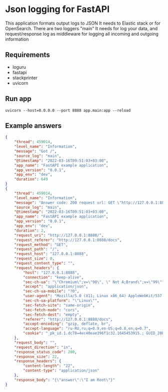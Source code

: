 # Json logging for FastAPI
This application formats output logs to JSON It needs to Elastic stack or for OpenSearch.
There are two loggers "main" It needs for log your data, and request/response log as middleware for logging all incoming and outgoing information

## Requirements
- loguru
- fastapi
- stackprinter
- uvicorn

## Run app
`uvicorn --host=0.0.0.0 --port 8888 app.main:app --reload`

## Example answers
```json
{
    "thread": 459014,
    "level_name": "Information",
    "message": "Got /",
    "source_log": "main",
    "@timestamp": "2022-03-16T09:51:03+03:00",
    "app_name": "FastAPI example application",
    "app_version": "0.0.1",
    "app_env": "dev",
    "duration": 649
}
{
    "thread": 459014,
    "level_name": "Information",
    "message": "Answer code: 200 request url: GET \"http://127.0.0.1:8888/\" duration: 2 ms ",
    "source_log": "main",
    "@timestamp": "2022-03-16T09:51:03+03:00",
    "app_name": "FastAPI example application",
    "app_version": "0.0.1",
    "app_env": "dev",
    "duration": 2,
    "request_uri": "http://127.0.0.1:8888/",
    "request_referer": "http://127.0.0.1:8888/docs",
    "request_method": "GET",
    "request_path": "/",
    "request_host": "127.0.0.1:8888",
    "request_size": 0,
    "request_content_type": "",
    "request_headers": {
        "host": "127.0.0.1:8888",
        "connection": "keep-alive",
        "sec-ch-ua": "\"Chromium\";v=\"98\", \" Not A;Brand\";v=\"99\"",
        "accept": "application/json",
        "sec-ch-ua-mobile": "?0",
        "user-agent": "Mozilla/5.0 (X11; Linux x86_64) AppleWebKit/537.36 (KHTML, like Gecko) Chrome/98.0.4758.121 Safari/537.36",
        "sec-ch-ua-platform": "\"Linux\"",
        "sec-fetch-site": "same-origin",
        "sec-fetch-mode": "cors",
        "sec-fetch-dest": "empty",
        "referer": "http://127.0.0.1:8888/docs",
        "accept-encoding": "gzip, deflate, br",
        "accept-language": "ru-RU,ru;q=0.9,en-US;q=0.8,en;q=0.7",
        "cookie": "_pk_id.1.dc78=4ec40eae396f1c32.1645453915.; GUID_20B40965CCF8B7300FCB1E3B5CB9925FB27970B0_8888=NcjlKqKxMJq9RgiYXEf3; io=fSKn7g-dE_J63nxDAAAA"
    },
    "request_body": "",
    "request_direction": "in",
    "response_status_code": 200,
    "response_size": 22,
    "response_headers": {
        "content-length": "22",
        "content-type": "application/json"
    },
    "response_body": "{\"answer\":\"I am Root\"}"
}
```

